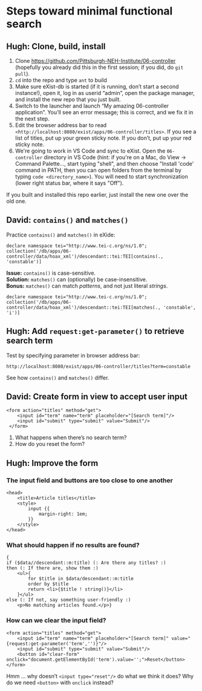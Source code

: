 # Steps toward minimal functional search

## Hugh: Clone, build, install

1. Clone <https://github.com/Pittsburgh-NEH-Institute/06-controller> (hopefully you already did this in the first session; if you did, do `git pull`).
2. `cd` into the repo and type `ant` to build
3. Make sure eXist-db is started (if it is running, don’t start a second instance!), open it, log in as userid “admin”, open the package manager, and install the new repo that you just built.
4. Switch to the launcher and launch “My amazing 06-controller application”. You’ll see an error message; this is correct, and we fix it in the next step.
5. Edit the browser address bar to read `<http://localhost:8080/exist/apps/06-controller/titles>`. If you see a list of titles, put up your green sticky note. If you don’t, put up your red sticky note.
6. We're going to work in VS Code and sync to eXist. Open the `06-controller` directory in VS Code (hint: if you're on a Mac, do View -> Command Palette..., start typing "shell", and then choose "Install 'code' command in PATH, then you can open folders from the terminal by typing `code <directory_name>`). You will need to start synchronization (lower right status bar, where it says "Off").

If you built and installed this repo earlier, just install the new one over the old one.
 
## David: `contains()` and `matches()`

Practice `contains()` and `matches()` in eXide:

```
declare namespace tei="http://www.tei-c.org/ns/1.0";
collection('/db/apps/06-controller/data/hoax_xml')/descendant::tei:TEI[contains(., 'constable')]
```

**Issue:** `contains()` is case-sensitive.  
**Solution:** `matches()` can (optionally) be case-insensitive.  
**Bonus:** `matches()` can match *patterns*, and not just literal *strings*.

```
declare namespace tei="http://www.tei-c.org/ns/1.0";
collection('/db/apps/06-controller/data/hoax_xml')/descendant::tei:TEI[matches(., 'constable', 'i')]
```

## Hugh: Add `request:get-parameter()` to retrieve search term

Test by specifying parameter in browser address bar:

```
http://localhost:8080/exist/apps/06-controller/titles?term=constable
```

See how `contains()` and `matches()` differ.

## David: Create form in view to accept user input

```
<form action="titles" method="get">
    <input id="term" name="term" placeholder="[Search term]"/>
    <input id="submit" type="submit" value="Submit"/>
 </form>
```

1. What happens when there’s no search term?
2. How do you reset the form?

## Hugh: Improve the form

### The input field and buttons are too close to one another

```
<head>
    <title>Article titles</title>
    <style>
        input {{
            margin-right: 1em;
        }}
    </style>
</head>
```

### What should happen if no results are found?

```
{
if ($data//descendant::m:title) (: Are there any titles? :)
then (: If there are, show them :)
    <ul>{
        for $title in $data/descendant::m:title
        order by $title
        return <li>{$title ! string()}</li>
    }</ul>
else (: If not, say something user-friendly :)
    <p>No matching articles found.</p>}
```

### How can we clear the input field?

```
<form action="titles" method="get">
    <input id="term" name="term" placeholder="[Search term]" value="{request:get-parameter('term','')}"/>
    <input id="submit" type="submit" value="Submit"/>
    <button id="clear-form" onclick="document.getElementById('term').value='';">Reset</button>
</form>
```

Hmm … why doesn’t `<input type="reset"/>` do what we think it does? Why do we need `<button>` with `onclick` instead?


